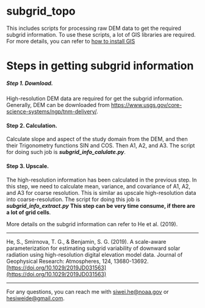 # subgrid_topo

This includes scripts for processing raw DEM data to get the required subgrid information.
To use these scripts, a lot of GIS libraries are required.
For more details, you can refer to [how to install GIS](https://automating-gis-processes.github.io/2016/Installing_Anacondas_GIS.html)

# Steps in getting subgrid information

##### Step 1. Download. 
  High-resolution DEM data are required for get the subgrid information.
  Generally, DEM can be downloaded from 
  <https://www.usgs.gov/core-science-systems/ngp/tnm-delivery/>.
  
#### Step 2. Calculation.
  Calculate slope and aspect of the study domain from the DEM, and
  then their Trigonometry functions SIN and COS. Then A1, A2,
  and A3. The script for doing such job is ***subgrid_info_calulate.py***.

#### Step 3. Upscale.
  The high-resolution information has been calculated in the previous step. 
  In this step, we need to calculate mean, variance, and covariance of A1, A2, and A3
  for coarse resolution. This is similar as upscale high-resolution data into
  coarse-resolution.
  The script for doing this job is ***subgrid_info_extract.py*** 
  **This step can be very time consume, if there are a lot of grid cells**.


More details on the subgrid information can refer to He et al. (2019). 

-----------------------------------------------------------------------

He, S., Smirnova, T. G., & Benjamin, S. G. (2019). A scale-aware 
parameterization for estimating subgrid variability of downward solar 
radiation using high-resolution digital elevation model data. Journal 
of Geophysical Research: Atmospheres, 124, 13680-13692. 
[https://doi.org/10.1029/2019JD031563](https://doi.org/10.1029/2019JD031563)

-----------------------------------------------------------------------


For any questions, you can reach me with <siwei.he@noaa.gov> or <hesiweide@gmail.com>.
